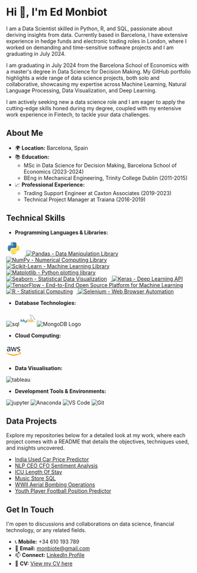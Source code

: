 # Hi 👋, I'm Ed Monbiot

I am a Data Scientist skilled in Python, R, and SQL, passionate about deriving insights from data. Currently based in Barcelona, I have extensive experience in hedge funds and electronic trading roles in London, where I worked on demanding and time-sensitive software projects and I am graduating in July 2024.

I am graduating in July 2024 from the Barcelona School of Economics with a master's degree in Data Science for Decision Making. My GitHub portfolio highlights a wide range of data science projects, both solo and collaborative, showcasing my expertise across Machine Learning, Natural Language Processing, Data Visualization, and Deep Learning.

I am actively seeking new a data science role and I am eager to apply the cutting-edge skills honed during my degree, coupled with my entensive work experience in Fintech, to tackle your data challenges.

## About Me

- 🌍 **Location:** Barcelona, Spain
- 📚 **Education:** 
  - MSc in Data Science for Decision Making, Barcelona School of Economics (2023-2024)
  - BEng in Mechanical Engineering, Trinity College Dublin (2011-2015)
- 📈 **Professional Experience:** 
  - Trading Support Engineer at Caxton Associates (2019-2023)
  - Technical Project Manager at Traiana (2016-2019)

## Technical Skills

- **Programming Languages & Libraries:**
<p align="left">
  <!-- Python Icon -->
  <a href="https://www.python.org/" title="Python">
    <img src="https://raw.githubusercontent.com/devicons/devicon/master/icons/python/python-original.svg" alt="Python" width="40" height="40" style="padding-right:10px;"/>
  </a>

  <!-- Pandas Icon -->
  <a href="https://pandas.pydata.org/" title="Pandas">
    <img src="https://upload.wikimedia.org/wikipedia/commons/2/22/Pandas_mark.svg" alt="Pandas - Data Manipulation Library" width="40" height="40" style="padding-right:10px;"/>
  </a>

  <!-- NumPy Icon -->
  <a href="https://numpy.org/" title="NumPy">
    <img src="https://numpy.org/images/logo.svg" alt="NumPy - Numerical Computing Library" width="40" height="40" style="padding-right:10px;"/>
  </a>

  <!-- Scikit-Learn Icon -->
  <a href="https://scikit-learn.org/" title="Scikit-Learn">
    <img src="https://upload.wikimedia.org/wikipedia/commons/0/05/Scikit_learn_logo_small.svg" alt="Scikit-Learn - Machine Learning Library" width="40" height="40" style="padding-right:10px;"/>
  </a>

  <!-- Matplotlib Icon -->
  <a href="https://matplotlib.org/" title="Matplotlib">
    <img src="https://matplotlib.org/stable/_images/sphx_glr_logos2_003.png" alt="Matplotlib - Python plotting library" width="50" height="50" style="padding-right:10px;"/>
  </a>

  <!-- Seaborn Icon -->
  <a href="https://seaborn.pydata.org/" title="Seaborn">
    <img src="https://seaborn.pydata.org/_static/logo-wide-lightbg.svg" alt="Seaborn - Statistical Data Visualization" width="60" height="40" style="padding-right:10px;"/>
  </a>

  <!-- Keras Icon -->
  <a href="https://keras.io/" title="Keras">
    <img src="https://keras.io/img/logo.png" alt="Keras - Deep Learning API" width="50" height="50" style="padding-right:10px;"/>
  </a>

  <!-- TensorFlow Icon -->
  <a href="https://www.tensorflow.org/" title="TensorFlow">
    <img src="https://www.tensorflow.org/images/tf_logo_social.png" alt="TensorFlow - End-to-End Open Source Platform for Machine Learning" width="40" height="40" style="padding-right:10px;"/>
  </a>

  <!-- R Icon -->
  <a href="https://www.r-project.org/" title="R">
    <img src="https://www.r-project.org/logo/Rlogo.svg" alt="R - Statistical Computing" width="40" height="40" style="padding-right:10px;"/>
  </a>

  <!-- Selenium Icon -->
  <a href="https://www.selenium.dev/" title="Selenium">
    <img src="https://www.selenium.dev/images/selenium_logo_square_green.png" alt="Selenium - Web Browser Automation" width="40" height="40"/>
  </a>
</p>


- **Database Technologies:**
<p align="left">
  <img src="https://www.svgrepo.com/show/255832/sql.svg" alt="sql" width="40" height="40"/> <!-- Generic SQL icon -->
  <img src="https://raw.githubusercontent.com/devicons/devicon/master/icons/mysql/mysql-original-wordmark.svg" alt="mysql" width="40" height="40"/>
  <img src="https://webassets.mongodb.com/_com_assets/cms/MongoDB_Logo_FullColorBlack_RGB-4td3yuxzjs.png" alt="MongoDB Logo" width="40" height="40"/>
</p>


- **Cloud Computing:**
<p align="left">
  <img src="https://raw.githubusercontent.com/devicons/devicon/master/icons/amazonwebservices/amazonwebservices-original-wordmark.svg" alt="aws" width="40" height="40"/>
</p>

- **Data Visualisation:**
<p align="left">
<img src="https://cdn.worldvectorlogo.com/logos/tableau-software.svg" alt="tableau" width="40" height="40"/>


</p>

- **Development Tools & Environments:**
<p align="left">
  <img src="https://raw.githubusercontent.com/jupyter/design/master/logos/Square%20Logo/squarelogo-greytext-orangebody-greymoons/squarelogo-greytext-orangebody-greymoons.png" alt="jupyter" width="40" height="40"/>
  <img src="https://cdn.jsdelivr.net/gh/devicons/devicon/icons/anaconda/anaconda-original-wordmark.svg" alt="Anaconda" width="40" height="40"/>
  <img src="https://upload.wikimedia.org/wikipedia/commons/9/9a/Visual_Studio_Code_1.35_icon.svg" alt="VS Code" width="40" height="40"/>
  <img src="https://upload.wikimedia.org/wikipedia/commons/e/e0/Git-logo.svg" alt="Git" width="40" height="40"/>
</p>

## Data Projects

Explore my repositories below for a detailed look at my work, where each project comes with a README that details the objectives, techniques used, and insights uncovered.

- [India Used Car Price Predictor](https://github.com/monbiote/India_Used_Car_Price_Predictor)
- [NLP CEO CFO Sentiment Analysis](https://github.com/monbiote/NLP_CEO_CFO_Sentiment_Analysis)
- [ICU Length Of Stay](https://github.com/monbiote/ICU_Length_Of_Stay)
- [Music Store SQL](https://github.com/monbiote/Music_Store_SQL)
- [WWII Aerial Bombing Operations](https://github.com/monbiote/WWII_Aerial_Bombing_Operations)
- [Youth Player Football Position Predictor](https://github.com/monbiote/Youth_Player_Football_Position_Predictor)


## Get In Touch

I'm open to discussions and collaborations on data science, financial technology, or any related fields.

- 📞 **Mobile:** +34 610 193 789
- 📧 **Email:** monbiote@gmail.com
- 📫 **Connect:** [LinkedIn Profile](https://www.linkedin.com/in/edward-monbiot-609047a6/)
- 📄 **CV:** [View my CV here](https://github.com/monbiote/edward_monbiot_cv/blob/main/Edward_Monbiot_Data_Science_CV.pdf)

